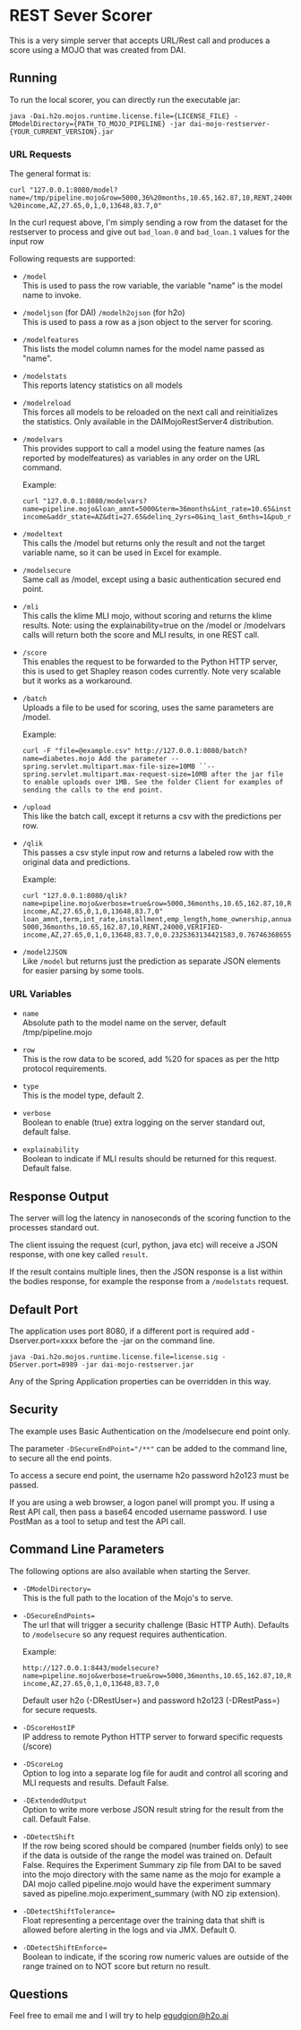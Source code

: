 # REST Sever Scorer
This is a very simple server that accepts URL/Rest call and produces a score using a MOJO that was created from DAI.

## Running
To run the local scorer, you can directly run the executable jar:
 ```
 java -Dai.h2o.mojos.runtime.license.file={LICENSE_FILE} -DModelDirectory={PATH_TO_MOJO_PIPELINE} -jar dai-mojo-restserver-{YOUR_CURRENT_VERSION}.jar
```
### URL Requests
The general format is:
```
curl "127.0.0.1:8080/model?name=/tmp/pipeline.mojo&row=5000,36%20months,10.65,162.87,10,RENT,24000,VERIFIED%20-%20income,AZ,27.65,0,1,0,13648,83.7,0"
```
In the curl request above, I'm simply sending a row from the dataset for the restserver to process and give out `bad_loan.0` and `bad_loan.1` values for the input row

Following requests are supported:

- `/model`  
   This is used to pass the row variable, the variable "name" is the model name to invoke.

- `/modeljson` (for DAI) ``/modelh2ojson`` (for h2o)    
   This is used to pass a row as a json object to the server for scoring.

- `/modelfeatures`  
   This lists the model column names for the model name passed as "name".

- `/modelstats`     
   This reports latency statistics on all models

- `/modelreload`    
   This forces all models to be reloaded on the next call and reinitializes the statistics. Only available in the DAIMojoRestServer4 distribution.

- `/modelvars`     
    This provides support to call a model using the feature names (as reported by modelfeatures) as variables in any order on the URL command.
    
    Example: 
    ```
    curl "127.0.0.1:8080/modelvars?name=pipeline.mojo&loan_amnt=5000&term=36months&int_rate=10.65&installment=162.87&emp_length=10&home_ownership=RENT&annual_inc=24000&verification_status=VERIFIED-income&addr_state=AZ&dti=27.65&delinq_2yrs=0&inq_last_6mths=1&pub_rec=0&revol_bal=13648&revol_util=83.7&total_acc=0
    ```
  
- `/modeltext`    
    This calls the /model but returns only the result and not the target variable name, so it can be used in Excel for example.

- `/modelsecure`    
    Same call as /model, except using a basic authentication secured end point.

- `/mli`    
    This calls the klime MLI mojo, without scoring and returns the klime results. Note: using the explainability=true on the /model or /modelvars calls will return both the score and MLI results, in one REST call.

- `/score`  
    This enables the request to be forwarded to the Python HTTP server, this is used to get Shapley reason codes currently. Note very scalable but it works as a workaround.

- `/batch`  
   Uploads a file to be used for scoring, uses the same parameters are /model.
   
   Example: 
   ```
   curl -F "file=@example.csv" http://127.0.0.1:8080/batch?name=diabetes.mojo Add the parameter --spring.servlet.multipart.max-file-size=10MB ``--spring.servlet.multipart.max-request-size=10MB after the jar file to enable uploads over 1MB. See the folder Client for examples of sending the calls to the end point.
   ```
  
- `/upload`     
   This like the batch call, except it returns a csv with the predictions per row.

- `/qlik`   
   This passes a csv style input row and returns a labeled row with the original data and predictions.

    Example:
    ```
    curl "127.0.0.1:8080/qlik?name=pipeline.mojo&verbose=true&row=5000,36months,10.65,162.87,10,RENT,24000,VERIFIED-income,AZ,27.65,0,1,0,13648,83.7,0" loan_amnt,term,int_rate,installment,emp_length,home_ownership,annual_inc,verification_status,addr_state,dti,delinq_2yrs,inq_last_6mths,pub_rec,revol_bal,revol_util,total_acc,bad_loan.0,bad_loan.1 5000,36months,10.65,162.87,10,RENT,24000,VERIFIED-income,AZ,27.65,0,1,0,13648,83.7,0,0.2325363134421583,0.7674636865578417
    ```

- `/model2JSON`     
   Like `/model` but returns just the prediction as separate JSON elements for easier parsing by some tools.

### URL Variables

- `name`    
   Absolute path to the model name on the server, default /tmp/pipeline.mojo

- `row`     
   This is the row data to be scored, add %20 for spaces as per the http protocol requirements.

- `type`        
   This is the model type, default 2.

- `verbose`     
   Boolean to enable (true) extra logging on the server standard out, default false.

- `explainability`  
   Boolean to indicate if MLI results should be returned for this request. Default false.

## Response Output
The server will log the latency in nanoseconds of the scoring function to the processes standard out.

The client issuing the request (curl, python, java etc) will receive a JSON response, with one key called `result`.

If the result contains multiple lines, then the JSON response is a list within the bodies response, for example the response from a `/modelstats` request.

## Default Port
The application uses port 8080, if a different port is required add -Dserver.port=xxxx before the -jar on the command line.
```
java -Dai.h2o.mojos.runtime.license.file=license.sig -DServer.port=8989 -jar dai-mojo-restserver.jar
```
Any of the Spring Application properties can be overridden in this way.

## Security
The example uses Basic Authentication on the /modelsecure end point only.

The parameter `-DSecureEndPoint="/**"` can be added to the command line, to secure all the end points.

To access a secure end point, the username h2o password h2o123 must be passed.

If you are using a web browser, a logon panel will prompt you.
If using a Rest API call, then pass a base64 encoded username password.
I use PostMan as a tool to setup and test the API call.

## Command Line Parameters
The following options are also available when starting the Server.

- `-DModelDirectory=`   
   This is the full path to the location of the Mojo's to serve.

- `-DSecureEndPoints=`  
    The url that will trigger a security challenge (Basic HTTP Auth). Defaults to `/modelsecure` so any request requires authentication.
    
    Example: 
    ```
    http://127.0.0.1:8443/modelsecure?name=pipeline.mojo&verbose=true&row=5000,36months,10.65,162.87,10,RENT,24000,VERIFIED-income,AZ,27.65,0,1,0,13648,83.7,0
    ```
    Default user h2o (-DRestUser=) and password h2o123 (-DRestPass=) for secure requests.

- `-DScoreHostIP`   
    IP address to remote Python HTTP server to forward specific requests (/score)

- `-DScoreLog`   
    Option to log into a separate log file for audit and control all scoring and MLI requests and results. Default False.

- `-DExtendedOutput`    
    Option to write more verbose JSON result string for the result from the call. Default False.

- `-DDetectShift`   
    If the row being scored should be compared (number fields only) to see if the data is outside of the range the model was trained on. Default False. Requires the Experiment Summary zip file from DAI to be saved into the mojo directory with the same name as the mojo for example a DAI mojo called pipeline.mojo would have the experiment summary saved as pipeline.mojo.experiment_summary (with NO zip extension).

- `-DDetectShiftTolerance=`     
    Float representing a percentage over the training data that shift is allowed before alerting in the logs and via JMX. Default 0.

- `-DDetectShiftEnforce=`   
    Boolean to indicate, if the scoring row numeric values are outside of the range trained on to NOT score but return no result.

Questions
----------
Feel free to email me and I will try to help egudgion@h2o.ai
